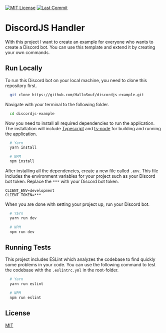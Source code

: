 [![MIT License](https://img.shields.io/github/license/HalloSouf/discordjs-example)](https://choosealicense.com/licenses/mit/) [![Last Commit](https://img.shields.io/github/last-commit/HalloSouf/discordjs-example)](https://github.com/HalloSouf/discordjs-example)
# DiscordJS Handler

With this project I want to create an example for everyone who wants to create a Discord bot. You can use this template
and extend it by creating your own commands.
## Run Locally

To run this Discord bot on your local machine, you need to clone this repository first.
```bash
  git clone https://github.com/HalloSouf/discordjs-example.git
```

Navigate with your terminal to the following folder.
```bash
  cd discordjs-example
```

Now you need to install all required dependencies to run the application. 
The installation will include [Typescript](https://www.typescriptlang.org/) and 
[ts-node](https://www.npmjs.com/package/ts-node) for building and running the application.
```bash
  # Yarn
  yarn install

  # NPM 
  npm install
```

After installing all the dependencies, create a new file called `.env`. This file includes
the environment variables for your project such as your Discord bot token. Replace the
`***` with your Discord bot token.
```env
CLIENT_ENV=development
CLIENT_TOKEN=***
```

When you are done with setting your project up, run your Discord bot.
```bash
  # Yarn
  yarn run dev

  # NPM
  npm run dev
```


## Running Tests

This project includes ESLint which analyzes the codebase to find quickly some problems 
in your code. You can use the following command to test the codebase with the `.eslintrc.yml`
in the root-folder.

```bash
  # Yarn
  yarn run eslint

  # NPM
  npm run eslint
```


## License

[MIT](https://choosealicense.com/licenses/mit/)

